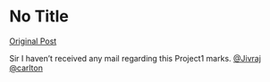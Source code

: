 # No Title

[Original Post](https://discourse.onlinedegree.iitm.ac.in/t/171141/19)

<p>Sir I haven’t received any mail regarding this Project1 marks. <a class="mention" href="/u/jivraj">@Jivraj</a>  <a class="mention" href="/u/carlton">@carlton</a></p>